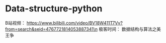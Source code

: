 # Data-structure-python
B站视频： https://www.bilibili.com/video/BV18W411T7Vv?from=search&seid=4767721814053887341\n
极客时间： 数据结构与算法之美 王争
